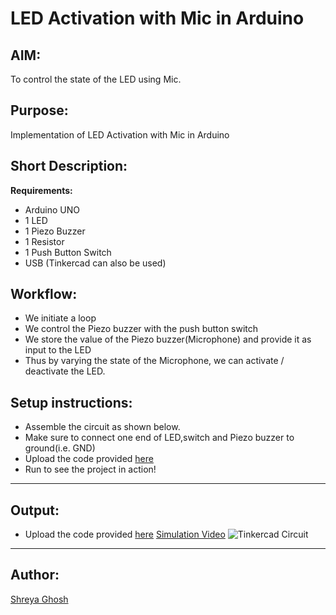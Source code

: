 # LED Activation with Mic in Arduino

## AIM:

To control the state of the LED using Mic.

## Purpose:

Implementation of LED Activation with Mic in Arduino

## Short Description:

**Requirements:**

- Arduino UNO
- 1 LED
- 1 Piezo Buzzer
- 1 Resistor
- 1 Push Button Switch
- USB
  (Tinkercad can also be used)

## Workflow:

- We initiate a loop
- We control the Piezo buzzer with the push button switch
- We store the value of the Piezo buzzer(Microphone) and provide it as input to the LED
- Thus by varying the state of the Microphone, we can activate / deactivate the LED.

## Setup instructions:

- Assemble the circuit as shown below.
- Make sure to connect one end of LED,switch and Piezo buzzer to ground(i.e. GND)
- Upload the code provided [here](https://github.com/shreya024/IoT-Spot/blob/main/Arduino/LED%20Activation%20with%20Mic%20in%20Arduino/led_activation_with_mic_in_arduino.ino)
- Run to see the project in action!

---

## Output:

- Upload the code provided [here](https://github.com/shreya024/IoT-Spot/blob/main/Arduino/LED%20Activation%20with%20Mic%20in%20Arduino/led_activation_with_mic_in_arduino.ino)
  [Simulation Video](https://github.com/shreya024/IoT-Spot/blob/main/Arduino/LED%20Activation%20with%20Mic%20in%20Arduino/Images/led_activation_with_mic_in_arduino.mp4)
  ![Tinkercad Circuit](https://github.com/shreya024/IoT-Spot/blob/main/Arduino/LED%20Activation%20with%20Mic%20in%20Arduino/Images/led_activation_with_mic_in_arduino.png)

---

## Author:

[Shreya Ghosh](https://github.com/shreya024)
